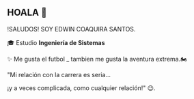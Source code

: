 ## HOALA 👋
 !SALUDOS! SOY EDWIN COAQUIRA SANTOS.
 
🎓 Estudio **Ingeniería de Sistemas** 

  ✨ Me gusta el futbol _ tambien me gusta la aventura extrema.🏍️ 
  

"Mi relación con la carrera es seria... 

¡y a veces complicada, como cualquier relación!" 😉.
